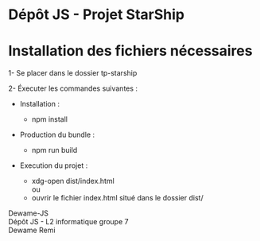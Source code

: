 # Dépôt JS - Projet StarShip

# Installation des fichiers nécessaires
1- Se placer dans le dossier tp-starship   

2- Éxecuter les commandes suivantes :
* Installation :
  * npm install
  
* Production du bundle :
  * npm run build

* Execution du projet :
    * xdg-open dist/index.html  
      ou
    * ouvrir le fichier index.html situé dans le dossier dist/
    
Dewame-JS  
Dépôt JS - L2 informatique groupe 7   
Dewame Remi
